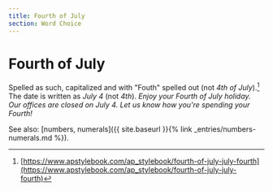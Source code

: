 ```yaml
---
title: Fourth of July
section: Word Choice
---
```

# Fourth of July

Spelled as such, capitalized and with "Fouth" spelled out (not _4th of July_).[^1] The date is written as _July 4_ (not _4th_). _Enjoy your Fourth of July holiday. Our offices are closed on July 4. Let us know how you're spending your Fourth!_

See also: [numbers, numerals]({{ site.baseurl }}{% link _entries/numbers-numerals.md %}).

[^1]: [https://www.apstylebook.com/ap_stylebook/fourth-of-july-july-fourth](https://www.apstylebook.com/ap_stylebook/fourth-of-july-july-fourth)